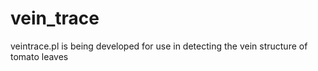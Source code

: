 # vein_trace

veintrace.pl is being developed for use in detecting the vein structure of tomato leaves
